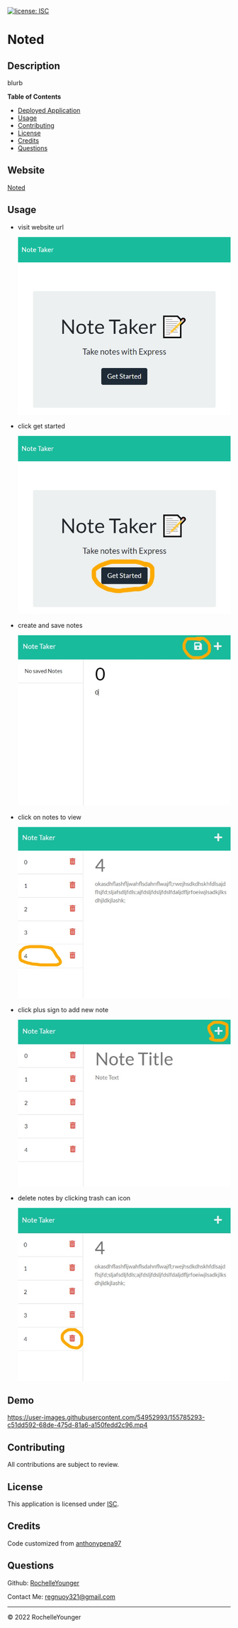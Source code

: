   [![license: ISC](https://img.shields.io/badge/License-ISC-lightblue)](https://opensource.org/licenses/ISC)
  
# Noted

## Description

blurb


**Table of Contents**

  * [Deployed Application](#website)
  * [Usage](#usage)
  * [Contributing](#contributing)
  * [License](#license)
  * [Credits](#credits)
  * [Questions](#questions)


## Website

[Noted](https://stormy-ravine-87920.herokuapp.com/notes)


## Usage

 - visit website url

    ![website homepage ](./assets/images/img0.png)

 - click get started

    ![click get started ](./assets/images/img1.jpg)

 - create and save notes

    ![create and save note](./assets/images/img2.jpg)

 - click on notes to view

    ![view selected note](./assets/images/img3.jpg)

 - click plus sign to add new note
    
    ![click plus sign to add new note ](./assets/images/img4.jpg)

 - delete notes by clicking trash can icon
 
    ![click trash icon to delete note ](./assets/images/img5.jpg)

## Demo

https://user-images.githubusercontent.com/54952993/155785293-c51dd592-68de-475d-81a6-a150fedd2c96.mp4

## Contributing

All contributions are subject to review.


## License
  
This application is licensed under [ISC](https://opensource.org/licenses/ISC).


## Credits
  
Code customized from [anthonypena97](https://github.com/anthonypena97/note-taker)


## Questions

Github: [RochelleYounger](https://github.com/RochelleYounger)

Contact Me: [regnuoy321@gmail.com](mailto:regnuoy321@gmail.com)

---
© 2022 RochelleYounger